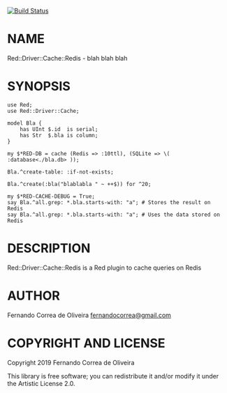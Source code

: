 [![Build Status](https://travis-ci.org/FCO/Red-Driver-Cache-Redis.svg?branch=master)](https://travis-ci.org/FCO/Red-Driver-Cache-Redis)

NAME
====

Red::Driver::Cache::Redis - blah blah blah

SYNOPSIS
========

```perl6
use Red;
use Red::Driver::Cache;

model Bla {
    has UInt $.id  is serial;
    has Str  $.bla is column;
}

my $*RED-DB = cache (Redis => :10ttl), (SQLite => \( :database<./bla.db> ));

Bla.^create-table: :if-not-exists;

Bla.^create(:bla("blablabla " ~ ++$)) for ^20;

my $*RED-CACHE-DEBUG = True;
say Bla.^all.grep: *.bla.starts-with: "a"; # Stores the result on Redis
say Bla.^all.grep: *.bla.starts-with: "a"; # Uses the data stored on Redis
```

DESCRIPTION
===========

Red::Driver::Cache::Redis is a Red plugin to cache queries on Redis

AUTHOR
======

Fernando Correa de Oliveira <fernandocorrea@gmail.com>

COPYRIGHT AND LICENSE
=====================

Copyright 2019 Fernando Correa de Oliveira

This library is free software; you can redistribute it and/or modify it under the Artistic License 2.0.

